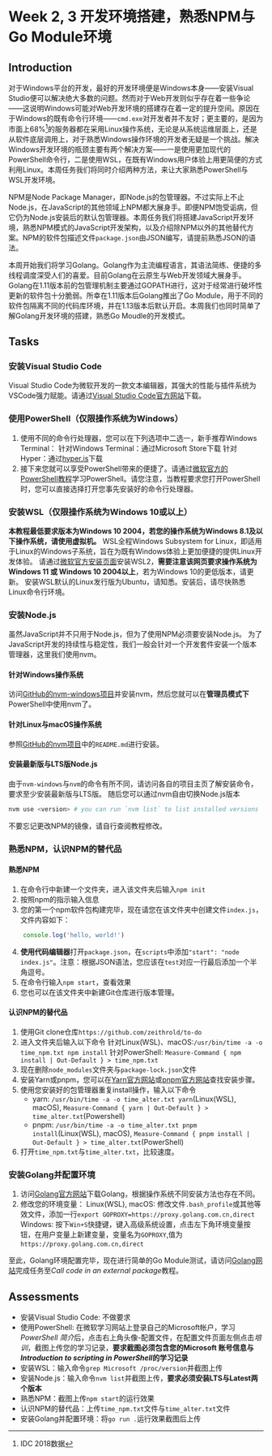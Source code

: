 # Week 2, 3 开发环境搭建，熟悉NPM与Go Module环境
## Introduction
对于Windows平台的开发，最好的开发环境便是Windows本身——安装Visual Studio便可以解决绝大多数的问题。然而对于Web开发则似乎存在着一些争论——这说明Windows可能对Web开发环境的搭建存在着一定的提升空间。原因在于Windows的既有命令行环境——`cmd.exe`对开发者并不友好；更主要的，是因为市面上68%[^1]的服务器都在采用Linux操作系统，无论是从系统运维层面上，还是从软件底层调用上，对于熟悉Windows操作环境的开发者无疑是一个挑战。解决Windows开发环境的瓶颈主要有两个解决方案——一是使用更加现代的PowerShell命令行，二是使用WSL，在既有Windows用户体验上用更简便的方式利用Linux。本周任务我们将同时介绍两种方法，来让大家熟悉PowerShell与WSL开发环境。

NPM是Node Package Manager，即Node.js的包管理器。不过实际上不止Node.js，在JavaScript的其他领域上NPM都大展身手。即便NPM饱受诟病，但它仍为Node.js安装后的默认包管理器。本周任务我们将搭建JavaScript开发环境，熟悉NPM模式的JavaScript开发架构，以及介绍除NPM以外的其他替代方案。NPM的软件包描述文件`package.json`由JSON编写，请提前熟悉JSON的语法。

本周开始我们将学习Golang。Golang作为主流编程语言，其语法简练、便捷的多线程调度深受人们的喜爱。目前Golang在云原生与Web开发领域大展身手。Golang在1.11版本前的包管理机制主要通过GOPATH进行，这对于经常进行破坏性更新的软件包十分脆弱。所幸在1.11版本后Golang推出了Go Module，用于不同的软件包隔离不同的代码库环境，并在1.13版本后默认开启。本周我们也同时简单了解Golang开发环境的搭建，熟悉Go Moudle的开发模式。

## Tasks
### 安装Visual Studio Code
Visual Studio Code为微软开发的一款文本编辑器，其强大的性能与插件系统为VSCode强力赋能。请通过[Visual Studio Code官方网站](code.visualstudio.com)下载。

### 使用PowerShell（仅限操作系统为Windows）
1. 使用不同的命令行处理器，您可以在下列选项中二选一，新手推荐Windows Terminal：
针对Windows Terminal：通过Microsoft Store下载
针对Hyper：通过[hyper.is](https://hyper.is)下载
2. 接下来您就可以享受PowerShell带来的便捷了。请通过[微软官方的PowerShell教程](https://docs.microsoft.com/zh-cn/learn/paths/powershell/)学习PowerShell。请您注意，当教程要求您打开PowerShell时，您可以直接选择打开您事先安装好的命令行处理器。

### 安装WSL（仅限操作系统为Windows 10或以上）
**本教程最低要求版本为Windows 10 2004，若您的操作系统为Windows 8.1及以下操作系统，请使用虚拟机。**
WSL全程Windows Subsystem for Linux，即适用于Linux的Windows子系统，旨在为既有Windows体验上更加便捷的提供Linux开发体验。
请通过[微软官方安装页面](https://docs.microsoft.com/zh-cn/windows/wsl/install "")安装WSL2，**需要注意该网页要求操作系统为Windows 11 或 Windows 10 2004以上**，若为Windows 10的更低版本，请更新。
安装WSL默认的Linux发行版为Ubuntu，请知悉。安装后，请尽快熟悉Linux命令行环境。

### 安装Node.js
虽然JavaScript并不只用于Node.js，但为了使用NPM必须要安装Node.js。
为了JavaScript开发的持续性与稳定性，我们一般会针对一个开发套件安装一个版本管理器，这里我们使用nvm。
#### 针对Windows操作系统
访问[GitHub的nvm-windows项目](https://github.com/coreybutler/nvm-windows/releases "")并安装nvm，然后您就可以在**管理员模式下**PowerShell中使用nvm了。
#### 针对Linux与macOS操作系统
参照[GitHub的nvm项目](https://github.com/nvm-sh/nvm "")中的`README.md`进行安装。
#### 安装最新版与LTS版Node.js
由于`nvm-windows`与`nvm`的命令有所不同，请访问各自的项目主页了解安装命令，要求至少安装最新版与LTS版。
随后您可以通过nvm自由切换Node.js版本
```bash
nvm use <version> # you can run `nvm list` to list installed versions
```
不要忘记更改NPM的镜像，请自行查阅教程修改。
### 熟悉NPM，认识NPM的替代品
#### 熟悉NPM
1. 在命令行中新建一个文件夹，进入该文件夹后输入`npm init`
2. 按照npm的指示输入信息
3. 您的第一个npm软件包构建完毕，现在请您在该文件夹中创建文件`index.js`，文件内容如下：
```javascript
	console.log('hello, world!')
```
4. **使用代码编辑器**打开`package.json`，在`scripts`中添加`"start": "node index.js"`。注意：根据JSON语法，您应该在`test`对应一行最后添加一个半角逗号。
5. 在命令行输入`npm start`，查看效果
6. 您也可以在该文件夹中新建Git仓库进行版本管理。

#### 认识NPM的替代品
1. 使用Git clone仓库`https://github.com/zeithrold/to-do`
2. 进入文件夹后输入以下命令
针对Linux(WSL)、macOS:`/usr/bin/time -a -o time_npm.txt npm install`
针对PowerShell: `Measure-Command { npm install | Out-Default } > time_npm.txt`
3. 现在删除`node_modules`文件夹与`package-lock.json`文件
4. 安装Yarn或pnpm，您可以在[Yarn官方网站](https://yarnpkg.com/getting-started/install)或[pnpm官方网站](https://pnpm.io/zh/installation "")查找安装步骤。
5. 使用您安装好的包管理器重复install操作，输入以下命令
	 - yarn: `/usr/bin/time -a -o time_alter.txt yarn`(Linux(WSL), macOS), `Measure-Command { yarn | Out-Default } > time_alter.txt`(Powershell)
	 - pnpm: `/usr/bin/time -a -o time_alter.txt pnpm install`(Linux(WSL), macOS), `Measure-Command { pnpm install | Out-Default } > time_alter.txt`(PowerShell)
6. 打开`time_npm.txt`与`time_alter.txt`，比较速度。

### 安装Golang并配置环境
1. 访问[Golang官方网站](https://go.dev "")下载Golang，根据操作系统不同安装方法也存在不同。
2. 修改您的环境变量：
Linux(WSL), macOS: 修改文件`.bash_profile`或其他等效文件，添加一行`export GOPROXY=https://proxy.golang.com.cn,direct`
Windows: 按下`Win+S`快捷键，键入高级系统设置，点击左下角环境变量按钮，在用户变量上新建变量，变量名为`GOPROXY`,值为`https://proxy.golang.com.cn,direct`

至此，Golang环境配置完毕，现在进行简单的Go Module测试，请访问[Golang网站](https://go.dev/doc/tutorial/getting-started "")完成任务至*Call code in an external package*教程。


## Assessments
 - 安装Visual Studio Code: 不做要求
 - 使用PowerShell: 在微软学习网站上登录自己的Microsoft帐户，学习*PowerShell 简介*后，点击右上角头像-配置文件，在配置文件页面左侧点击*培训*，截图上传您的学习记录，**要求截图必须包含您的Microsoft 账号信息与*Introduction to scripting in PowerShell*的学习记录**
 - 安装WSL：输入命令`grep Microsoft /proc/version`并截图上传
 - 安装Node.js：输入命令`nvm list`并截图上传，**要求必须安装LTS与Latest两个版本**
 - 熟悉NPM：截图上传`npm start`的运行效果
 - 认识NPM的替代品：上传`time_npm.txt`文件与`time_alter.txt`文件
 - 安装Golang并配置环境：将`go run .`运行效果截图后上传

[^1]: IDC 2018数据

